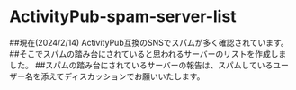 # ActivityPub-spam-server-list
##現在(2024/2/14) ActivityPub互換のSNSでスパムが多く確認されています。
##そこでスパムの踏み台にされていると思われるサーバーのリストを作成しました。
##スパムの踏み台にされているサーバーの報告は、スパムしているユーザー名を添えてディスカッションでお願いいたします。
